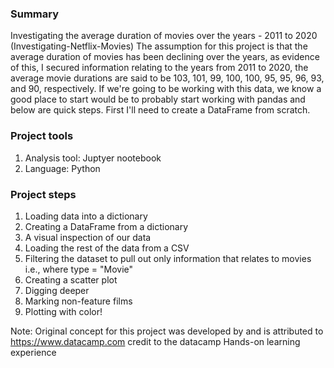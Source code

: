 ### Summary

Investigating the average duration of movies over the years - 2011 to 2020 (Investigating-Netflix-Movies)
The assumption for this project is that the average duration of movies has been declining over the years, as evidence of this, 
I secured information relating to the years from 2011 to 2020, the average movie durations are said to be 103, 101, 99, 100, 100, 95, 95, 96, 93, and 90, respectively.
If we're going to be working with this data, we know a good place to start would be to probably start working with pandas and below are quick steps.
First I'll need to create a DataFrame from scratch.

### Project tools
 1. Analysis tool: Juptyer nootebook
 2. Language: Python 

### Project steps
 1. Loading data into a dictionary 
 2. Creating a DataFrame from a dictionary
 3. A visual inspection of our data
 4. Loading the rest of the data from a CSV
 5. Filtering the dataset to pull out only information that relates to movies i.e., where type = "Movie"
 6. Creating a scatter plot
 7. Digging deeper
 8. Marking non-feature films
 9. Plotting with color!

Note: Original concept for this project was developed by and is attributed to https://www.datacamp.com
credit to the datacamp Hands-on learning experience 

